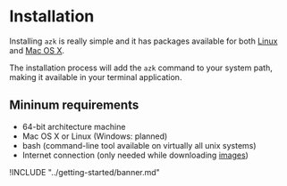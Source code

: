 # Installation

Installing `azk` is really simple and it has packages available for both [Linux](linux.md) and [Mac OS X](mac_os_x.md).

The installation process will add the `azk` command to your system path, making it available in your terminal application.

## Mininum requirements

* 64-bit architecture machine
* Mac OS X or Linux (Windows: planned)
* bash (command-line tool available on virtually all unix systems)
* Internet connection (only needed while downloading [images](../imagens/README.md))

!INCLUDE "../getting-started/banner.md"
